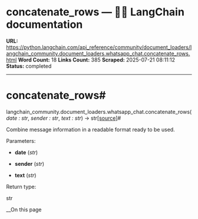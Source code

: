 # concatenate_rows — 🦜🔗 LangChain  documentation

**URL:** https://python.langchain.com/api_reference/community/document_loaders/langchain_community.document_loaders.whatsapp_chat.concatenate_rows.html
**Word Count:** 18
**Links Count:** 385
**Scraped:** 2025-07-21 08:11:12
**Status:** completed

---

# concatenate\_rows\#

langchain\_community.document\_loaders.whatsapp\_chat.concatenate\_rows\(_date : str_, _sender : str_, _text : str_\) → str[\[source\]](https://python.langchain.com/api_reference/_modules/langchain_community/document_loaders/whatsapp_chat.html#concatenate_rows)\#     

Combine message information in a readable format ready to be used.

Parameters:     

  * **date** \(_str_\)

  * **sender** \(_str_\)

  * **text** \(_str_\)

Return type:     

str

__On this page